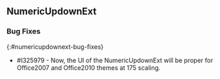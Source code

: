 ## NumericUpdownExt

### Bug Fixes
{:#numericupdownext-bug-fixes}

* \#I325979 - Now, the UI of the NumericUpdownExt will be proper for Office2007 and Office2010 themes at 175 scaling.